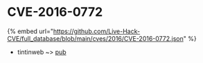 # CVE-2016-0772
{% embed url="https://github.com/Live-Hack-CVE/full_database/blob/main/cves/2016/CVE-2016-0772.json" %}

* tintinweb ~> [pub](https://www.alice-snow.ru/2016/database/cve-2016-0772/pub-tintinweb)